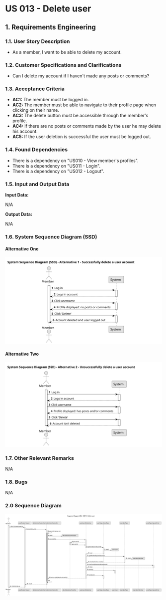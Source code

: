 # US 013 - Delete user

## 1. Requirements Engineering

### 1.1. User Story Description

- As a member, I want to be able to delete my account.

### 1.2. Customer Specifications and Clarifications

- Can I delete my account if I haven't made any posts or comments?

### 1.3. Acceptance Criteria

- **AC1:** The member must be logged in.
- **AC2:** The member must be able to navigate to their profile page when clicking on their name.
- **AC3:** The delete button must be accessible through the member's profile.
- **AC4:** If there are no posts or comments made by the user he may delete his account.
- **AC5:** If the user deletion is successful the user must be logged out.


### 1.4. Found Dependencies

- There is a dependency on "US010 - View member's profiles".
- There is a dependency on "US011 - Login".
- There is a dependency on "US012 - Logout".

### 1.5. Input and Output Data

**Input Data:**

N/A

**Output Data:**

N/A

### 1.6. System Sequence Diagram (SSD)

#### Alternative One

![SSD - Alternative One](../01.requirements-engineering/svg/us013-ssd-alternative-1.svg)

#### Alternative Two

![SSD - Alternative Two](../01.requirements-engineering/svg/us013-ssd-alternative-2.svg)

### 1.7. Other Relevant Remarks

N/A

### 1.8. Bugs

N/A

### 2.0 Sequence Diagram

![Sequence Diagram](../03.sequence-diagram/us013_delete%20user.svg)
 